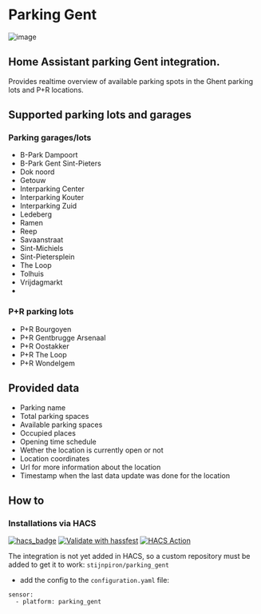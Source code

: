 # Parking Gent
![image](https://s3-eu-central-1.amazonaws.com/aws-ec2-eu-central-1-opendatasoft-staticfileset/gent/logo?tstamp=157675090777) 

## Home Assistant parking Gent integration.
Provides realtime overview of available parking spots in the Ghent parking lots and P+R locations.

## Supported parking lots and garages

### Parking garages/lots
- B-Park Dampoort
- B-Park Gent Sint-Pieters
- Dok noord
- Getouw
- Interparking Center
- Interparking Kouter
- Interparking Zuid
- Ledeberg
- Ramen
- Reep
- Savaanstraat
- Sint-Michiels
- Sint-Pietersplein
- The Loop
- Tolhuis
- Vrijdagmarkt
- 
### P+R parking lots
- P+R Bourgoyen
- P+R Gentbrugge Arsenaal
- P+R Oostakker
- P+R The Loop
- P+R Wondelgem

## Provided data
- Parking name
- Total parking spaces
- Available parking spaces
- Occupied places
- Opening time schedule
- Wether the location is currently open or not
- Location coordinates
- Url for more information about the location
- Timestamp when the last data update was done for the location

## How to
### Installations via HACS
[![hacs_badge](https://img.shields.io/badge/HACS-Custom-41BDF5.svg)](https://github.com/hacs/integration)
[![Validate with hassfest](https://github.com/stijnpiron/parking_gent/actions/workflows/hassfest.yml/badge.svg)](https://github.com/stijnpiron/parking_gent/actions/workflows/hassfest.yml)
[![HACS Action](https://github.com/stijnpiron/parking_gent/actions/workflows/hacs_validator.yml/badge.svg)](https://github.com/stijnpiron/parking_gent/actions/workflows/hacs_validator.yml)

The integration is not yet added in HACS, so a custom repository must be added to get it to work: `stijnpiron/parking_gent`

[//]: # (- In HACS, look for "parking gent" and install and restart)
[//]: #  ( - If the integration was not found, please add custom repository `stijnpiron/parking_gent` as integration)
- add the config to the `configuration.yaml` file:

```
sensor:
  - platform: parking_gent
```

